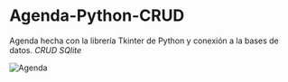 # Agenda-Python-CRUD

Agenda hecha con la librería Tkinter de Python y conexión a la bases de datos. *CRUD SQlite*

![Agenda](https://user-images.githubusercontent.com/83089714/161838881-d40ddf13-25c2-4dbe-b049-8e26de01f98c.PNG)
